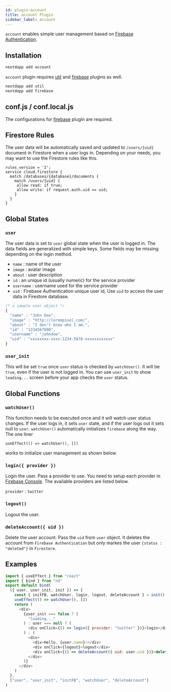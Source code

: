 ```yaml
---
id: plugin-account
title: account Plugin
sidebar_label: account
---
```


`account` enables simple user management based on [Firebase Authentication](https://firebase.google.com/docs/auth).

## Installation

```bash
nextdapp add account
```


`account` plugin requires [util](/next-dapp/docs/plugin-util) and [firebase](/next-dapp/docs/plugin-firebase) plugins as well.

```bash
nextdapp add util
nextdapp add firebase
```

## conf.js / conf.local.js

The configurations for [firebase](/next-dapp/docs/plugin-firebase#confjs--conflocaljs) plugin are required.

## Firestore Rules

The user data will be automatically saved and updated to `/users/{uid}` document in Firestore when a user logs in. Depending on your needs, you may want to use the Firestore rules like this.

```
rules_version = '2';
service cloud.firestore {
  match /databases/{database}/documents {
    match /users/{uid} {
     allow read: if true;
     allow write: if request.auth.uid == uid;
    }
  }
}
```

## Global States

### `user`

The user data is set to `user` global state when the user is logged in. The data fields are generalized with simple keys. Some fields may be missing depending on the login method.

* `name` : name of the user
* `image` : avatar image
* `about` : user description
* `id` : an unique id (usually numeric) for the service provider
* `username` : username used for the service provider
* `uid` : Firebase Authentication unique user id, Use `uid` to access the user data in Firestore database.

```javascript
/* a sample user object */
{
  "name" : "John Doe",
  "image" : "http://lorempixel.com/",
  "about" : "I don't know who I am.",
  "id" : "1234567890",
  "username" : "johndoe",
  "uid" : "xxxxxxxx-xxxx-1234-5678-xxxxxxxxxxxx"
}
```

### `user_init`

This will be set `true` once `user` status is checked by `watchUser()`. It will be `true`, even if the user is not logged in. You can use `user_init` to show `loading...` screen before your app checks the `user` status.

## Global Functions

### `watchUser()`

This function needs to be executed once and it will watch user status changes. If the user logs in, it sets `user` state, and if the user logs out it sets null to `user`. `watchUser()` automatically initializes `firebase` along the way. The one liner

`useEffect(() => watchUser(), [])`

works to initialize user management as shown below.

### `login({ provider })`

Login the user. Pass a provider to use. You need to setup each provider in [Firebase Console](https://console.firebase.google.com). The available providers are listed below.

`provider` : `twitter`

### `logout()`

Logout the user.

### `deleteAccount({ uid })`

Delete the user account. Pass the `uid` from `user` object. It deletes the account from `Firebase Authentication` but only markes the user `{status : "deleted"}` in `Firestore`.

## Examples

```javascript
import { useEffect } from "react"
import { bind } from "nd"
export default bind(
  ({ user, user_init, init }) => {
    const { initFB, watchUser, login, logout, deleteAccount } = init()
    useEffect(() => watchUser(), [])
    return (
      <div>
        {user_init === false ? (
          "loading..."
        ) : user === null ? (
          <div onClick={() => login({ provider: "twitter" })}>login</div>
        ) : (
          <div>
		    <div>Hello, {user.name}!</div>
            <div onClick={logout}>logout</div>
            <div onClick={() => deleteAccount({ uid: user.uid })}>delete</div>
          </div>
        )}
      </div>
    )
  },
  ["user", "user_init", "initFB", "watchUser", "deleteAccount"]
)
```
